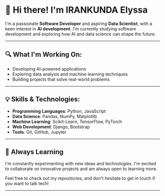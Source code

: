 # 👋 Hi there! I'm   IRANKUNDA Elyssa

I'm a passionate **Software Developer** and aspiring **Data Scientist**, with a keen interest in **AI development**. I'm currently studying software development and exploring how AI and data science can shape the future.

---

## 🔍 What I'm Working On:

- Developing AI-powered applications
- Exploring data analysis and machine learning techniques
- Building projects that solve real-world problems

---

## 💡 Skills & Technologies:

- **Programming Languages**: Python, JavaScript
- **Data Science**: Pandas, NumPy, Matplotlib
- **Machine Learning**: Scikit-Learn, TensorFlow, PyTorch
- **Web Development**: Django, Bootstrap
- **Tools**: Git, GitHub, Jupyter

---

## 🌱 Always Learning

I'm constantly experimenting with new ideas and technologies. I'm excited to collaborate on innovative projects and am always open to learning more.

Feel free to check out my repositories, and don't hesitate to get in touch if you want to talk tech!

---



<!---
ely-pro/ely-pro is a ✨ special ✨ repository because its `README.md` (this file) appears on your GitHub profile.
You can click the Preview link to take a look at your changes.
--->
